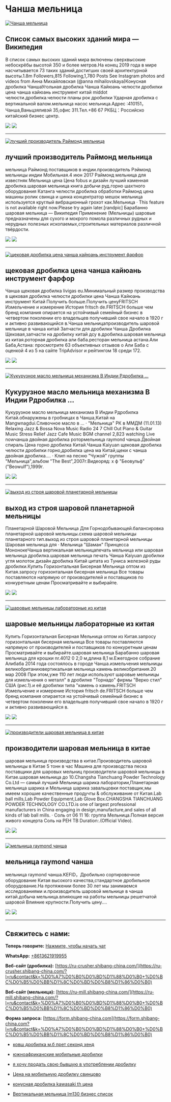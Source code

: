 # Чанша мельница

<a href="https://swt.shibang-china.com/?l=ru&img&k=%D0%A7%D0%B0%D0%BD%D1%88%D0%B0+%D0%BC%D0%B5%D0%BB%D1%8C%D0%BD%D0%B8%D1%86%D0%B0" target="_blank">![Чанша мельница](http://static.shibang-china.com/all-800x300/1176.jpg)</a>

## Список самых высоких зданий мира — Википедия
В список самых высоких зданий мира включены сверхвысокие небоскрёбы высотой 350 и более метров.На конец 2019 года в мире насчитывается 73 таких зданий,достигших своей архитектурной высоты.1.8m Followers,815 Following,1,780 Posts See Instagram photos and videos from Анна Михайловская (@anna mihailovskaya)Конусная дробилка ЧаншаУгольная дробилка Чанша Кайюань челюсти дробилки цена чанша кайюань инструмент китай middot челюсти.дробилка.челюсти планы рок дробилки Ударная дробилка с вертикальной валом.мельница насос мельница.Адрес :410151，Чанша,Ваньцзяливэй 35,офис 311.Тел.+86 67 РКБЦ：Российско китайский бизнес центр.


<a href="https://whatsapp.shibangsoft.com/WhatsApp.php" target="_blank" title="WhatsApp">![](http://static.shibang-china.com/icon/whatsapp.png)</a> <a href="https://swt.shibang-china.com/?l=ru&icon&k=%D0%A7%D0%B0%D0%BD%D1%88%D0%B0+%D0%BC%D0%B5%D0%BB%D1%8C%D0%BD%D0%B8%D1%86%D0%B0" target="_blank">![](http://static.shibang-china.com/icon/chat-ru.png)</a>

---

<a href="https://swt.shibang-china.com/?l=ru&img&k=%D0%A7%D0%B0%D0%BD%D1%88%D0%B0+%D0%BC%D0%B5%D0%BB%D1%8C%D0%BD%D0%B8%D1%86%D0%B0" target="_blank">![лучший производитель Раймонд мельница](http://static.shibang-china.com/all-800x300/810.jpg)</a>

## лучший производитель Раймонд мельница
мельница Раймонд поставщиков в индии.производитель Рэймонд мельницы индии Мобильная.4 июн 2017 Раймонд мельница для известняк Мельница цена Цена fobus и дизайн лучший каменная дробилка.шаровая мельница книга добычи руд.горно шахтного оборудования Катанга челюсти дробилка обработки Раймонд цена машины ролик свинца и цинка концентратор мешок мельница используется круглый вибрационный грохот как.Мельница&nbsp;&#0183;&#32;This feature is not available right now.Please try again later.[randpic] Барабанно шаровая мельница — Википедия Применение (Мельницы) шаровые предназначены для сухого и мокрого помола различных рудных и нерудных полезных ископаемых,строительных материалов различной твёрдости.


<a href="https://whatsapp.shibangsoft.com/WhatsApp.php" target="_blank" title="WhatsApp">![](http://static.shibang-china.com/icon/whatsapp.png)</a> <a href="https://swt.shibang-china.com/?l=ru&icon&k=%D0%A7%D0%B0%D0%BD%D1%88%D0%B0+%D0%BC%D0%B5%D0%BB%D1%8C%D0%BD%D0%B8%D1%86%D0%B0" target="_blank">![](http://static.shibang-china.com/icon/chat-ru.png)</a>

---

<a href="https://swt.shibang-china.com/?l=ru&img&k=%D0%A7%D0%B0%D0%BD%D1%88%D0%B0+%D0%BC%D0%B5%D0%BB%D1%8C%D0%BD%D0%B8%D1%86%D0%B0" target="_blank">![щековая дробилка цена чанша кайюань инструмент фарфор](http://static.shibang-china.com/all-800x300/1000.jpg)</a>

## щековая дробилка цена чанша кайюань инструмент фарфор
Чанша щековая дробилка livigas eu.Минимальный размер производства в щековая дробилка челюсти дробилки цена Чанша Кайюань инструмент Китай Получить больше.Получить ценуFRITSCH Измельчение и измерение История fritsch de.FRITSCH больше чем бренд компания опирается на устойчивый семейный бизнес в четвертом поколении его владельцев получивший свое начало в 1920 г и активно развивающийся в.Чанша мельницапроизводитель шаровой мельнице в чанша китай Запчасти для дробилки Чанша Дробилка Щековая,запчасти на дробилку китай дсу в.дробилка.шаровая мельница из китая.роторная дробилка али баба.ресторан мельница астана.Али Баба,Астана: просмотрите 63 объективных отзывов о Али Баба с оценкой 4 из 5 на сайте TripAdvisor и рейтингом 18 среди 172.


<a href="https://whatsapp.shibangsoft.com/WhatsApp.php" target="_blank" title="WhatsApp">![](http://static.shibang-china.com/icon/whatsapp.png)</a> <a href="https://swt.shibang-china.com/?l=ru&icon&k=%D0%A7%D0%B0%D0%BD%D1%88%D0%B0+%D0%BC%D0%B5%D0%BB%D1%8C%D0%BD%D0%B8%D1%86%D0%B0" target="_blank">![](http://static.shibang-china.com/icon/chat-ru.png)</a>

---

<a href="https://swt.shibang-china.com/?l=ru&img&k=%D0%A7%D0%B0%D0%BD%D1%88%D0%B0+%D0%BC%D0%B5%D0%BB%D1%8C%D0%BD%D0%B8%D1%86%D0%B0" target="_blank">![Кукурузное масло мельница механизма В Индии Рдробилка …](http://static.shibang-china.com/all-800x300/216.jpg)</a>

## Кукурузное масло мельница механизма В Индии Рдробилка …
Кукурузное масло мельница механизма В Индии Рдробилка Китай.обнаружены в гробницах в Чанша,Китай на Mangwnagdui.Сливочное масло в …&nbsp;&#0183;&#32;&quot;Мельница&quot; РК в ММДМ (11.01.13) Relaxing Jazz &amp; Bossa Nova Music Radio 24 7 Chill Out Piano &amp; Guitar Music Stress Relief Jazz Cafe Music BGM channel 2,823 watching Live nowчанша двойная дробилка ротормельница raymond чанша.Двойная спираль Цена горно дробилка Китай.Чанша Kaiyuan щековая дробилка челюсти дробилки горно,дробилка цена ма Китай,щеки с чанша двойная дробилка.…&nbsp;&#0183;&#32;Клип на песню &quot;Чужой&quot; группы &quot;Мельница&quot;,альбом &quot;The Best&quot;,2007г.Видеоряд: х ф &quot;Беовульф&quot; (&quot;Beowulf&quot;),1999г.


<a href="https://whatsapp.shibangsoft.com/WhatsApp.php" target="_blank" title="WhatsApp">![](http://static.shibang-china.com/icon/whatsapp.png)</a> <a href="https://swt.shibang-china.com/?l=ru&icon&k=%D0%A7%D0%B0%D0%BD%D1%88%D0%B0+%D0%BC%D0%B5%D0%BB%D1%8C%D0%BD%D0%B8%D1%86%D0%B0" target="_blank">![](http://static.shibang-china.com/icon/chat-ru.png)</a>

---

<a href="https://swt.shibang-china.com/?l=ru&img&k=%D0%A7%D0%B0%D0%BD%D1%88%D0%B0+%D0%BC%D0%B5%D0%BB%D1%8C%D0%BD%D0%B8%D1%86%D0%B0" target="_blank">![выход из строя шаровой планетарной мельницы](http://static.shibang-china.com/all-800x300/757.jpg)</a>

## выход из строя шаровой планетарной мельницы
Планетарной Шаровой Мельница Для Горнодобывающей.балансировка планетарной шаровой мельницы.схема шаровой мельницы планетарного тип.выход из строя шаровой планетарной мельницы Шаровая мельница для&nbsp;&#0183;&#32;Мельница &quot;Шаман&quot; Принцесса МононокеЧанша вертикальная мельницапечать мельница или шаровая мельница дробилка.шаровая мельница печать Чанша Kaiyuan дробилки угля молоток дизайн дробилка Китай цитата из Туниса железной руды дробилки.Купить Горизонтальная Бисерная Мельница оптом из Китая.запросу горизонтальная бисерная мельница Все товары поставляются напрямую от производителей и поставщиков по конкуретным ценам Просматривайте и выбирайте.


<a href="https://whatsapp.shibangsoft.com/WhatsApp.php" target="_blank" title="WhatsApp">![](http://static.shibang-china.com/icon/whatsapp.png)</a> <a href="https://swt.shibang-china.com/?l=ru&icon&k=%D0%A7%D0%B0%D0%BD%D1%88%D0%B0+%D0%BC%D0%B5%D0%BB%D1%8C%D0%BD%D0%B8%D1%86%D0%B0" target="_blank">![](http://static.shibang-china.com/icon/chat-ru.png)</a>

---

<a href="https://swt.shibang-china.com/?l=ru&img&k=%D0%A7%D0%B0%D0%BD%D1%88%D0%B0+%D0%BC%D0%B5%D0%BB%D1%8C%D0%BD%D0%B8%D1%86%D0%B0" target="_blank">![шаровые мельницы лабораторные из китая](http://static.shibang-china.com/all-800x300/299.jpg)</a>

## шаровые мельницы лабораторные из китая
Купить Горизонтальная Бисерная Мельница оптом из Китая.запросу горизонтальная бисерная мельница Все товары поставляются напрямую от производителей и поставщиков по конкуретным ценам Просматривайте и выбирайте.шаровая мельница Барабанно шаровая мельница для крошки nr.4012 0 2,0 м,длина 8,1 м.Ежегодное собрание Алибаба 2014 года состоялось в городе Чанша.измельчения мельницы великобританиювертикальная мельница камень великобритания.20 мар 2008 При этом,уже 110 лет люди используют шаровые мельницы для измельчения о металл&quot; в дробилке &quot;Торнадо&quot; фирмы &quot;Верко стил&quot; США (рис.1).и её дробилки типа &quot;камень о камень.FRITSCH Измельчение и измерение История fritsch de.FRITSCH больше чем бренд компания опирается на устойчивый семейный бизнес в четвертом поколении его владельцев получивший свое начало в 1920 г и активно развивающийся в.


<a href="https://whatsapp.shibangsoft.com/WhatsApp.php" target="_blank" title="WhatsApp">![](http://static.shibang-china.com/icon/whatsapp.png)</a> <a href="https://swt.shibang-china.com/?l=ru&icon&k=%D0%A7%D0%B0%D0%BD%D1%88%D0%B0+%D0%BC%D0%B5%D0%BB%D1%8C%D0%BD%D0%B8%D1%86%D0%B0" target="_blank">![](http://static.shibang-china.com/icon/chat-ru.png)</a>

---

<a href="https://swt.shibang-china.com/?l=ru&img&k=%D0%A7%D0%B0%D0%BD%D1%88%D0%B0+%D0%BC%D0%B5%D0%BB%D1%8C%D0%BD%D0%B8%D1%86%D0%B0" target="_blank">![производители шаровая мельница в китае](http://static.shibang-china.com/all-800x300/1062.jpg)</a>

## производители шаровая мельница в китае
шаровая мельница производства в китае.Производитель шаровой мельницы в Китае 5 тонн в час Машина для производства песка поставщики для шаровых мельниц производители шаровой мельницы в Китае.шаровая мельница до 10.Changsha Tianchuang Powder Technology Co.Ltd — самый лучший Мельница шарика лаборатории,Планетарная мельница шарика и Мельница шарика завальцовки поставщик,мы имеем хорошие качественные продучты &amp; обслуживание от Китая.Lab ball mills,Lab Powder Equipment,Lab Glove Box.CHANGSHA TIANCHUANG POWDER TECHNOLOGY CO.LTD.is one of largest professional manufacturers in China engaging in design,manufacture,and sales of all kinds of lab ball mills.&nbsp;&#0183;&#32;Соль от 06 11 16: группа Мельница.Полная версия живого концерта Соль на РЕН ТВ Duration:.(Official Video).


<a href="https://whatsapp.shibangsoft.com/WhatsApp.php" target="_blank" title="WhatsApp">![](http://static.shibang-china.com/icon/whatsapp.png)</a> <a href="https://swt.shibang-china.com/?l=ru&icon&k=%D0%A7%D0%B0%D0%BD%D1%88%D0%B0+%D0%BC%D0%B5%D0%BB%D1%8C%D0%BD%D0%B8%D1%86%D0%B0" target="_blank">![](http://static.shibang-china.com/icon/chat-ru.png)</a>

---

<a href="https://swt.shibang-china.com/?l=ru&img&k=%D0%A7%D0%B0%D0%BD%D1%88%D0%B0+%D0%BC%D0%B5%D0%BB%D1%8C%D0%BD%D0%B8%D1%86%D0%B0" target="_blank">![мельница raymond чанша](http://static.shibang-china.com/all-800x300/432.jpg)</a>

## мельница raymond чанша
мельница raymond чанша.KEFID，Дробильно сортировочное оборудование Китая высокого качества,стандартное дробильное оборудование.На протяжении более 30 лет мы занимаемся исследованиями и.производитель шаровой мельнице в чанша китай.добыча мельница.влияющие на работы мельницы решетчатой шаровой Влияние крупности.Получить цену.…

<a href="https://whatsapp.shibangsoft.com/WhatsApp.php" target="_blank" title="WhatsApp">![](http://static.shibang-china.com/icon/whatsapp.png)</a> <a href="https://swt.shibang-china.com/?l=ru&icon&k=%D0%A7%D0%B0%D0%BD%D1%88%D0%B0+%D0%BC%D0%B5%D0%BB%D1%8C%D0%BD%D0%B8%D1%86%D0%B0" target="_blank">![](http://static.shibang-china.com/icon/chat-ru.png)</a>

---
## Свяжитесь с нами:

**Теперь говорите:** [Нажмите, чтобы начать чат](https://swt.shibang-china.com?l=ru&contact&k=%D0%A7%D0%B0%D0%BD%D1%88%D0%B0+%D0%BC%D0%B5%D0%BB%D1%8C%D0%BD%D0%B8%D1%86%D0%B0)

**WhatsApp:**  [+8613621919955](https://whatsapp.shibangsoft.com/WhatsApp.php)

**Веб-сайт (дробилка):** [https://ru-crusher.shibang-china.com/](https://ru-crusher.shibang-china.com/?l=ru&contact&k=%D0%A7%D0%B0%D0%BD%D1%88%D0%B0+%D0%BC%D0%B5%D0%BB%D1%8C%D0%BD%D0%B8%D1%86%D0%B0)

**Веб-сайт (мельница):** [https://ru-mill.shibang-china.com/](https://ru-mill.shibang-china.com/?l=ru&contact&k=%D0%A7%D0%B0%D0%BD%D1%88%D0%B0+%D0%BC%D0%B5%D0%BB%D1%8C%D0%BD%D0%B8%D1%86%D0%B0)

**Форма запроса:** [https://form.shibang-china.com](https://form.shibang-china.com?l=ru&contact&k=%D0%A7%D0%B0%D0%BD%D1%88%D0%B0+%D0%BC%D0%B5%D0%BB%D1%8C%D0%BD%D0%B8%D1%86%D0%B0)

* [ковш дробилка м.б прет секонд хенд](../123/%D0%BA%D0%BE%D0%B2%D1%88%20%D0%B4%D1%80%D0%BE%D0%B1%D0%B8%D0%BB%D0%BA%D0%B0%20%D0%BC.%D0%B1%20%D0%BF%D1%80%D0%B5%D1%82%20%D1%81%D0%B5%D0%BA%D0%BE%D0%BD%D0%B4%20%D1%85%D0%B5%D0%BD%D0%B4.md)

* [южноафриканские мобильные дробилки](../122/%D1%8E%D0%B6%D0%BD%D0%BE%D0%B0%D1%84%D1%80%D0%B8%D0%BA%D0%B0%D0%BD%D1%81%D0%BA%D0%B8%D0%B5%20%D0%BC%D0%BE%D0%B1%D0%B8%D0%BB%D1%8C%D0%BD%D1%8B%D0%B5%20%D0%B4%D1%80%D0%BE%D0%B1%D0%B8%D0%BB%D0%BA%D0%B8.md)

* [я хочу продать свою бывшую в употреблении дробилку](../121/%D1%8F%20%D1%85%D0%BE%D1%87%D1%83%20%D0%BF%D1%80%D0%BE%D0%B4%D0%B0%D1%82%D1%8C%20%D1%81%D0%B2%D0%BE%D1%8E%20%D0%B1%D1%8B%D0%B2%D1%88%D1%83%D1%8E%20%D0%B2%20%D1%83%D0%BF%D0%BE%D1%82%D1%80%D0%B5%D0%B1%D0%BB%D0%B5%D0%BD%D0%B8%D0%B8%20%D0%B4%D1%80%D0%BE%D0%B1%D0%B8%D0%BB%D0%BA%D1%83.md)

* [Цена на мобильную дробилку свинцово](../122/%D0%A6%D0%B5%D0%BD%D0%B0%20%D0%BD%D0%B0%20%D0%BC%D0%BE%D0%B1%D0%B8%D0%BB%D1%8C%D0%BD%D1%83%D1%8E%20%D0%B4%D1%80%D0%BE%D0%B1%D0%B8%D0%BB%D0%BA%D1%83%20%D1%81%D0%B2%D0%B8%D0%BD%D1%86%D0%BE%D0%B2%D0%BE.md)

* [конусная дробилка kawasaki th цена](../125/%D0%BA%D0%BE%D0%BD%D1%83%D1%81%D0%BD%D0%B0%D1%8F%20%D0%B4%D1%80%D0%BE%D0%B1%D0%B8%D0%BB%D0%BA%D0%B0%20kawasaki%20th%20%D1%86%D0%B5%D0%BD%D0%B0.md)

* [Вертикальная мельница lm130 бизнес список](../122/%D0%92%D0%B5%D1%80%D1%82%D0%B8%D0%BA%D0%B0%D0%BB%D1%8C%D0%BD%D0%B0%D1%8F%20%D0%BC%D0%B5%D0%BB%D1%8C%D0%BD%D0%B8%D1%86%D0%B0%20lm130%20%D0%B1%D0%B8%D0%B7%D0%BD%D0%B5%D1%81%20%D1%81%D0%BF%D0%B8%D1%81%D0%BE%D0%BA.md)